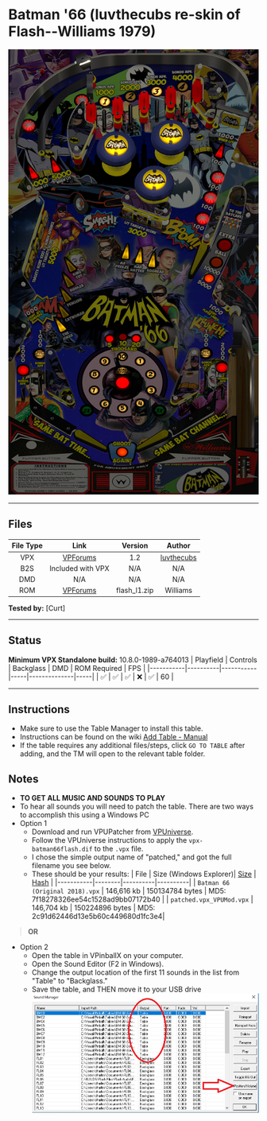 # Batman '66 (luvthecubs re-skin of Flash--Williams 1979)

![Table Preview](../../images/vpx-batman66flash-preview.jpg)

---

## Files
| File Type | Link | Version | Author |
|:---------:|:----:|:-------:|:------:|
| VPX | [VPForums](https://www.vpforums.org/index.php?app=downloads&showfile=13652) | 1.2 | [luvthecubs](https://www.vpforums.org/index.php?showuser=32651) |
| B2S | Included with VPX | N/A | N/A |
| DMD | N/A | N/A | N/A |
| ROM | [VPForums](https://www.vpforums.org/index.php?app=downloads&showfile=758) | flash_l1.zip | Williams |

**Tested by:** [Curt]

---

## Status 
**Minimum VPX Standalone build:** 10.8.0-1989-a764013
| Playfield | Controls | Backglass | DMD | ROM Required | FPS | 
|-----------|----------|-----------|-----|--------------|-----|
| :white_check_mark: | :white_check_mark: | :white_check_mark: | :x: | :white_check_mark: | 60 |

---

## Instructions

- Make sure to use the Table Manager to install this table.
- Instructions can be found on the wiki [Add Table - Manual](https://github.com/LegendsUnchained/vpx-standalone-alp4k/wiki/%5B04%5D-%F0%9F%A7%A1-TM-%E2%80%90-Other-Features#add-table---manual)
- If the table requires any additional files/steps, click `GO TO TABLE` after adding, and the TM will open to the relevant table folder.

## Notes
- **TO GET ALL MUSIC AND SOUNDS TO PLAY**
- To hear all sounds you will need to patch the table. There are two ways to accomplish this using a Windows PC
- Option 1
  - Download and run VPUPatcher from [VPUniverse](https://vpuniverse.com/files/file/2581-vpuremix-system-vppatching-system-vpx-only/).
  - Follow the VPUniverse instructions to apply the `vpx-batman66flash.dif` to the `.vpx` file.
  - I chose the simple output name of "patched," and got the full filename you see below.
  - These should be your results:
| File | Size (Windows Explorer)| [Size](https://md5file.com/calculator) | [Hash](https://md5file.com/calculator) |
|-----------|--------|----------|----------|
| `Batman 66 (Original 2018).vpx` | 146,616 kb | 150134784 bytes | MD5: 7f18278326ee54c1528ad9bb07172b40 |
| `patched.vpx_VPUMod.vpx` | 146,704 kb | 150224896 bytes | MD5: 2c91d62446d13e5b60c449680d1fc3e4|
> **OR**
- Option 2
  - Open the table in VPinballX on your computer.
  - Open the Sound Editor (F2 in Windows).
  - Change the output location of the first 11 sounds in the list from "Table" to "Backglass."
  - Save the table, and THEN move it to your USB drive
![Look](../../images/vpx-batman66flash-sound.png)